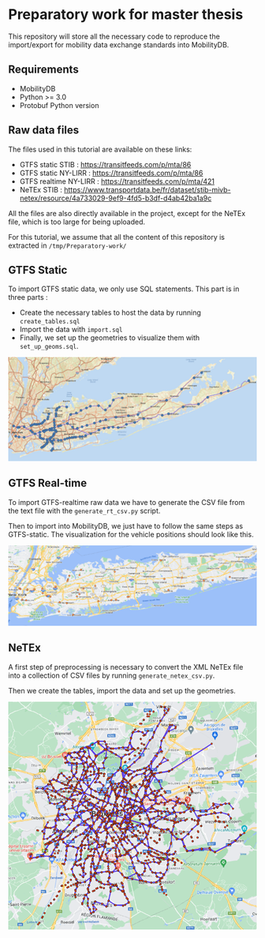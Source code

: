 # Preparatory work for master thesis
This repository will store all the necessary code to reproduce the import/export for mobility data exchange standards
into MobilityDB.

## Requirements

* MobilityDB
* Python >= 3.0
* Protobuf Python version

## Raw data files

The files used in this tutorial are available on these links:
* GTFS static STIB : https://transitfeeds.com/p/mta/86
* GTFS static NY-LIRR : https://transitfeeds.com/p/mta/86
* GTFS realtime NY-LIRR : https://transitfeeds.com/p/mta/421
* NeTEx STIB : https://www.transportdata.be/fr/dataset/stib-mivb-netex/resource/4a733029-9ef9-4fd5-b3df-d4ab42ba1a9c

All the files are also directly available in the project, except for the NeTEx file, which is too large for being uploaded.

For this tutorial, we assume that all the content of this repository is extracted in <code>/tmp/Preparatory-work/</code>
## GTFS Static

To import GTFS static data, we only use SQL statements. This part is in three parts :

* Create the necessary tables to host the data by running <code>create_tables.sql</code>
* Import the data with <code>import.sql</code>
* Finally, we set up the geometries to visualize them with <code>set_up_geoms.sql</code>.

![image info](./GTFS-static/NY-LIRR/GTFS%20visualization.png)

## GTFS Real-time

To import GTFS-realtime raw data we have to generate the CSV file from the text file with the <code>generate_rt_csv.py</code> script.

Then to import into MobilityDB, we just have to follow the same steps as GTFS-static.
The visualization for the vehicle positions should look like this.

![image info](./GTFS-realtime/vehicle%20positions%20visualization.png)

## NeTEx

A first step of preprocessing is necessary to convert the XML NeTEx file into a collection of CSV files by running 
<code>generate_netex_csv.py</code>.

Then we create the tables, import the data and set up the geometries.

![image info](NeTEx/NeTEx%20visualization.png)
